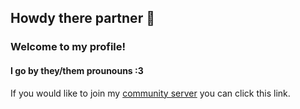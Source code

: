 ## Howdy there partner 👋
### Welcome to my profile!
#### I go by they/them prounouns :3
If you would like to join my <a href="https://discord.gg/8r9t8uTNJh" rel="nofollow">community server</a> you can click this link.



<!--
**Dymusic/Dymusic** is a ✨ _special_ ✨ repository because its `README.md` (this file) appears on your GitHub profile.

Here are some ideas to get you started:

- 🔭 I’m currently working on ...
- 🌱 I’m currently learning ...
- 👯 I’m looking to collaborate on ...
- 🤔 I’m looking for help with ...
- 💬 Ask me about ...
- 📫 How to reach me: ...
- 😄 Pronouns: ...
- ⚡ Fun fact: ...
-->
